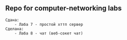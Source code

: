 ## Repo for computer-networking labs
	Сдана:
		- Лаба 7 - простой хттп сервер 
	Сделана: 
		- Лаба 8 - чат (веб-сокет чат)
